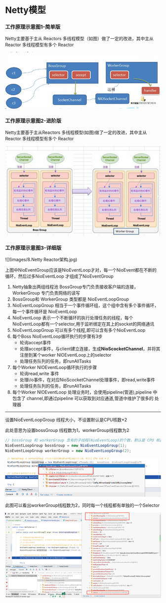# Netty模型

### 工作原理示意图1-简单版

Netty主要基于主从 Reactors 多线程模型（如图）做了一定的改进，其中主从 Reactor 多线程模型有多个 Reactor

![](images/6.Netty工作原理-简单版.jpg)

### 工作原理示意图2-进阶版

Netty主要基于主从Reactors 多线程模型(如图)做了一定的改进，其中主从 Reactor 多线程模型有多个 Reactor

![](images/7.Netty工作原理-进阶版.jpg)

 ### 工作原理示意图3-详细版

![](images/8.Netty Reactor架构.jpg)

上图中NioEventGroup应该是NioEventLoop才对，每一个NioEvent都在不断的循环，然后过多NioEventLoop 才组成了NioEventGroup

1. Netty抽象出两组线程池 BossGroup专门负责接收客户端的连接，WorkerGroup 专门负责网络的读写
2. BossGroup和 WorkerGroup 类型都是 NioEventLoopGroup
3. NioEventLoopGroup 相当于一个事件循环组，这个组中含有多个事件循环，每一个事件循环是 NioEventLoop
4. NioEventLoop 表示一个不断循环的执行处理任务的线程，每个NioEventLoop都有一个selector,用于监听绑定在其上的socket的网络通讯
5. NioEventLoopGroup 可以有多个线程,即可以含有多个NioEventLoop
6. 每个Boss NioEventLoop循环执行的步骤有3步
   - 轮询accept事件
   - 处理accept事件，与client建立连接，生成**NioScocketChannel**，并将其注册到某个worker NlOEventLoop上的selector
   - 处理任务队列的任务，即runAllTasks
7. 每个Worker NIOEventLoop循环执行的步骤
   - 轮询read,write 事件
   - 处理i/o事件，在对应NioScocketChannel处理事件，即read,write事件
   - 处理任务队列的任务，即runAllTasks
8. 每个Worker NlOEventLoop 处理业务时，会使用pipeline(管道),pipeline 中包含了 channel,即通过pipeline 可以获取到对应通道,管道中维护了很多的 处理器

---

设置NioEventLoopGroup 线程大小，不设置默认是CPU核数*2

此处意思为设置bossGroup 线程数为1，workerGroup线程数为2

```java
// bossGroup 和 workerGroup 含有的子线程(NioEventLoop)的个数，默认是 CPU 核数 * 2
NioEventLoopGroup bossGroup = new NioEventLoopGroup(1);
NioEventLoopGroup workerGroup = new NioEventLoopGroup(2);
```

![](images/9.bossgroup设置线程数为1.jpg)

此图可以看出workerGroup线程数为2，同时每一个线程都有单独的一个Selector

![](images/10.workergroup设置线程数为2.jpg)



